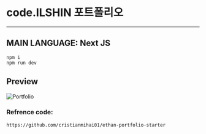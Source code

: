 # code.ILSHIN 포트폴리오
---
## MAIN LANGUAGE: Next JS

```
npm i
npm run dev
```

## Preview

![Portfolio](https://github.com/jeonilshin/portfolio-with-REACT/assets/86287920/2a9f667a-5ed9-461a-83c7-c42b5a3d807a)


### Refrence code:
``` 
https://github.com/cristianmihai01/ethan-portfolio-starter
```
